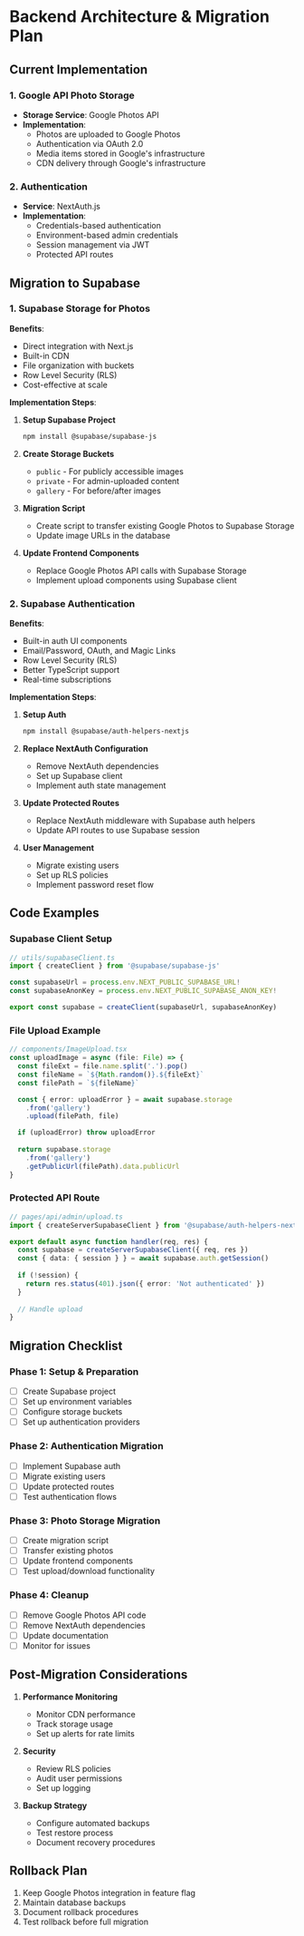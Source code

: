 # Backend Architecture & Migration Plan

## Current Implementation

### 1. Google API Photo Storage
- **Storage Service**: Google Photos API
- **Implementation**:
  - Photos are uploaded to Google Photos
  - Authentication via OAuth 2.0
  - Media items stored in Google's infrastructure
  - CDN delivery through Google's infrastructure

### 2. Authentication
- **Service**: NextAuth.js
- **Implementation**:
  - Credentials-based authentication
  - Environment-based admin credentials
  - Session management via JWT
  - Protected API routes

## Migration to Supabase

### 1. Supabase Storage for Photos

**Benefits**:
- Direct integration with Next.js
- Built-in CDN
- File organization with buckets
- Row Level Security (RLS)
- Cost-effective at scale

**Implementation Steps**:

1. **Setup Supabase Project**
   ```bash
   npm install @supabase/supabase-js
   ```

2. **Create Storage Buckets**
   - `public` - For publicly accessible images
   - `private` - For admin-uploaded content
   - `gallery` - For before/after images

3. **Migration Script**
   - Create script to transfer existing Google Photos to Supabase Storage
   - Update image URLs in the database

4. **Update Frontend Components**
   - Replace Google Photos API calls with Supabase Storage
   - Implement upload components using Supabase client

### 2. Supabase Authentication

**Benefits**:
- Built-in auth UI components
- Email/Password, OAuth, and Magic Links
- Row Level Security (RLS)
- Better TypeScript support
- Real-time subscriptions

**Implementation Steps**:

1. **Setup Auth**
   ```bash
   npm install @supabase/auth-helpers-nextjs
   ```

2. **Replace NextAuth Configuration**
   - Remove NextAuth dependencies
   - Set up Supabase client
   - Implement auth state management

3. **Update Protected Routes**
   - Replace NextAuth middleware with Supabase auth helpers
   - Update API routes to use Supabase session

4. **User Management**
   - Migrate existing users
   - Set up RLS policies
   - Implement password reset flow

## Code Examples

### Supabase Client Setup
```typescript
// utils/supabaseClient.ts
import { createClient } from '@supabase/supabase-js'

const supabaseUrl = process.env.NEXT_PUBLIC_SUPABASE_URL!
const supabaseAnonKey = process.env.NEXT_PUBLIC_SUPABASE_ANON_KEY!

export const supabase = createClient(supabaseUrl, supabaseAnonKey)
```

### File Upload Example
```typescript
// components/ImageUpload.tsx
const uploadImage = async (file: File) => {
  const fileExt = file.name.split('.').pop()
  const fileName = `${Math.random()}.${fileExt}`
  const filePath = `${fileName}`

  const { error: uploadError } = await supabase.storage
    .from('gallery')
    .upload(filePath, file)

  if (uploadError) throw uploadError
  
  return supabase.storage
    .from('gallery')
    .getPublicUrl(filePath).data.publicUrl
}
```

### Protected API Route
```typescript
// pages/api/admin/upload.ts
import { createServerSupabaseClient } from '@supabase/auth-helpers-nextjs'

export default async function handler(req, res) {
  const supabase = createServerSupabaseClient({ req, res })
  const { data: { session } } = await supabase.auth.getSession()
  
  if (!session) {
    return res.status(401).json({ error: 'Not authenticated' })
  }
  
  // Handle upload
}
```

## Migration Checklist

### Phase 1: Setup & Preparation
- [ ] Create Supabase project
- [ ] Set up environment variables
- [ ] Configure storage buckets
- [ ] Set up authentication providers

### Phase 2: Authentication Migration
- [ ] Implement Supabase auth
- [ ] Migrate existing users
- [ ] Update protected routes
- [ ] Test authentication flows

### Phase 3: Photo Storage Migration
- [ ] Create migration script
- [ ] Transfer existing photos
- [ ] Update frontend components
- [ ] Test upload/download functionality

### Phase 4: Cleanup
- [ ] Remove Google Photos API code
- [ ] Remove NextAuth dependencies
- [ ] Update documentation
- [ ] Monitor for issues

## Post-Migration Considerations

1. **Performance Monitoring**
   - Monitor CDN performance
   - Track storage usage
   - Set up alerts for rate limits

2. **Security**
   - Review RLS policies
   - Audit user permissions
   - Set up logging

3. **Backup Strategy**
   - Configure automated backups
   - Test restore process
   - Document recovery procedures

## Rollback Plan
1. Keep Google Photos integration in feature flag
2. Maintain database backups
3. Document rollback procedures
4. Test rollback before full migration
